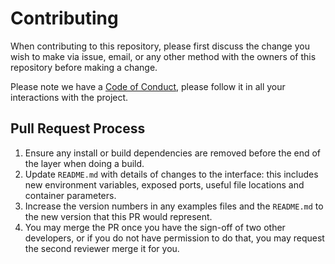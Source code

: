 # Contributing

When contributing to this repository, please first discuss the change you wish to make via issue, email, or any other method with the owners of this repository before making a change.

Please note we have a [Code of Conduct](CODE_OF_CONDUCT.md), please follow it in all your interactions with the project.

## Pull Request Process

1. Ensure any install or build dependencies are removed before the end of the layer when doing a build.
2. Update `README.md` with details of changes to the interface: this includes new environment variables, exposed ports, useful file locations and container parameters.
3. Increase the version numbers in any examples files and the `README.md` to the new version that this PR would represent.
4. You may merge the PR once you have the sign-off of two other developers, or if you do not have permission to do that, you may request the second reviewer merge it for you.
